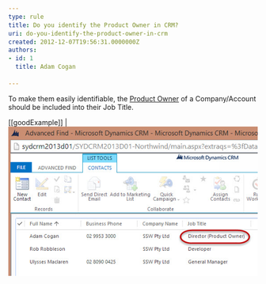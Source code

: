 ```yaml
---
type: rule
title: Do you identify the Product Owner in CRM?
uri: do-you-identify-the-product-owner-in-crm
created: 2012-12-07T19:56:31.0000000Z
authors:
- id: 1
  title: Adam Cogan

---
```


To make them easily identifiable, the [Product Owner](/_layouts/15/FIXUPREDIRECT.ASPX?WebId=3dfc0e07-e23a-4cbb-aac2-e778b71166a2&TermSetId=07da3ddf-0924-4cd2-a6d4-a4809ae20160&TermId=d3fc9341-c12c-465c-800b-c8575375d138) of a Company/Account should be included into their Job Title.
 
[[goodExample]]
| ![ Good Example - A CRM 2013 user can easily determine who is the Product Owner of the Company/Contact](BetterCRMDataGoodExam.jpg)
